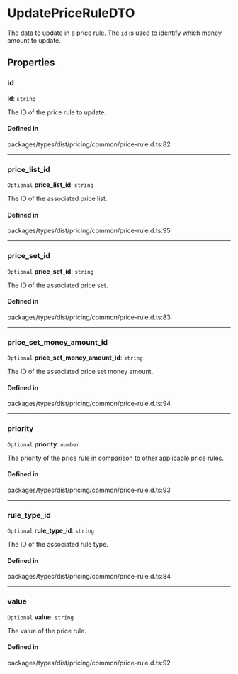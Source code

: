 # UpdatePriceRuleDTO

The data to update in a price rule. The `id` is used to identify which money amount to update.

## Properties

### id

 **id**: `string`

The ID of the price rule to update.

#### Defined in

packages/types/dist/pricing/common/price-rule.d.ts:82

___

### price\_list\_id

 `Optional` **price\_list\_id**: `string`

The ID of the associated price list.

#### Defined in

packages/types/dist/pricing/common/price-rule.d.ts:95

___

### price\_set\_id

 `Optional` **price\_set\_id**: `string`

The ID of the associated price set.

#### Defined in

packages/types/dist/pricing/common/price-rule.d.ts:83

___

### price\_set\_money\_amount\_id

 `Optional` **price\_set\_money\_amount\_id**: `string`

The ID of the associated price set money amount.

#### Defined in

packages/types/dist/pricing/common/price-rule.d.ts:94

___

### priority

 `Optional` **priority**: `number`

The priority of the price rule in comparison to other applicable price rules.

#### Defined in

packages/types/dist/pricing/common/price-rule.d.ts:93

___

### rule\_type\_id

 `Optional` **rule\_type\_id**: `string`

The ID of the associated rule type.

#### Defined in

packages/types/dist/pricing/common/price-rule.d.ts:84

___

### value

 `Optional` **value**: `string`

The value of the price rule.

#### Defined in

packages/types/dist/pricing/common/price-rule.d.ts:92
